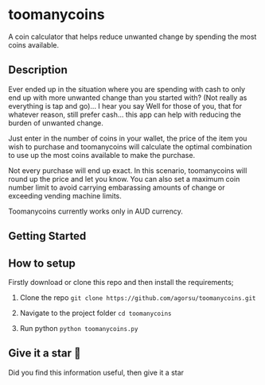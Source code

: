 # toomanycoins
A coin calculator that helps reduce unwanted change by spending the most coins available.

## Description
Ever ended up in the situation where you are spending with cash to only end up with more unwanted change than you started with? (Not really as everything is tap and go)... I hear you say
Well for those of you, that for whatever reason, still prefer cash... this app can help with reducing the burden of unwanted change.

Just enter in the number of coins in your wallet, the price of the item you wish to purchase and toomanycoins will calculate the optimal combination to use up the most coins available to make the purchase.

Not every purchase will end up exact. In this scenario, toomanycoins will round up the price and let you know.
You can also set a maximum coin number limit to avoid carrying embarassing amounts of change or exceeding vending machine limits.

Toomanycoins currently works only in AUD currency.

## Getting Started

## How to setup
Firstly download or clone this repo and then install the requirements;

1. Clone the repo
`git clone https://github.com/agorsu/toomanycoins.git`

2. Navigate to the project folder
`cd toomanycoins`

3. Run python
`python toomanycoins.py`


Give it a star :tada:
---------------------
Did you find this information useful, then give it a star 
